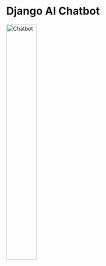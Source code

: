 # Django AI Chatbot

<img src="https://github.com/rpointjour/ai_chatbot/assets/54840122/97a2c247-142c-4448-a964-0ce2a0a7877f" alt="Chatbot" style="width:40%;height:40%;" />

#
